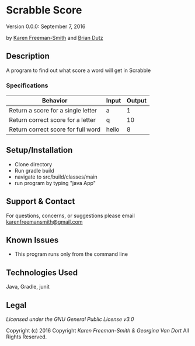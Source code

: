 # Scrabble Score
Version 0.0.0: September 7, 2016

by [Karen Freeman-Smith](https://github.com/karenfreemansmith) and [Brian Dutz](https://github.com/AIMWORLD213445)

## Description
A program to find out what score a word will get in Scrabble

### Specifications
| Behavior                           | Input | Output |
|------------------------------------|-------|--------|
| Return a score for a single letter | a     | 1      |
| Return correct score for a letter  | q     | 10     |
| Return correct score for full word | hello | 8      |

## Setup/Installation
* Clone directory
* Run gradle build
* navigate to src/build/classes/main
* run program by typing "java App"

## Support & Contact
For questions, concerns, or suggestions please email karenfreemansmith@gmail.com

## Known Issues
* This program runs only from the command line

## Technologies Used
Java, Gradle, junit

## Legal
*Licensed under the GNU General Public License v3.0*

Copyright (c) 2016 Copyright _Karen Freeman-Smith & Georgina Van Dort_ All Rights Reserved.

